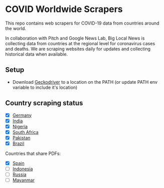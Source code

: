 # COVID Worldwide Scrapers

This repo contains web scrapers for COVID-19 data from countries around
the world.

In collaboration with Pitch and Google News Lab, Big Local News is collecting data from countries at the regional level for coronavirus cases and deaths. We are scraping websites daily for updates and collecting historical data when available.


## Setup

* Download [Geckodriver](https://github.com/mozilla/geckodriver/releases) to
  a location on the PATH (or update PATH env variable to include it's location)


## Country scraping status

- [X] [Germany](https://www.rki.de/DE/Content/InfAZ/N/Neuartiges_Coronavirus/Fallzahlen.html)
- [X] [India](https://www.mohfw.gov.in/)
- [X] [Nigeria](https://covid19.ncdc.gov.ng/)
- [X] [South Africa](https://sacoronavirus.co.za/category/press-releases-and-notices/)
- [X] [Pakistan](http://covid.gov.pk/stats/pakistan)
- [X] [Brazil](https://covid.saude.gov.br/)

Countries that share PDFs:

- [X] [Spain](https://www.mscbs.gob.es/profesionales/saludPublica/ccayes/alertasActual/nCov-China/situacionActual.htm)
- [ ] [Indonesia](https://covid19.kemkes.go.id/category/situasi-infeksi-emerging/info-corona-virus/#.XuGkb2pKiL_)
- [ ] [Russia](https://xn--80aesfpebagmfblc0a.xn--p1ai/info/ofdoc/reports/)
- [ ] [Mayanmar](https://mohs.gov.mm/page/9575)
